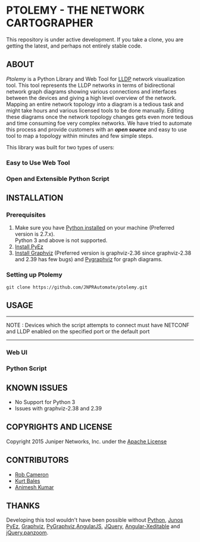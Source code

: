 # PTOLEMY - THE NETWORK CARTOGRAPHER

This repository is under active development.  If you take a clone, you are getting the latest, and perhaps not entirely stable code.


## ABOUT

_Ptolemy_ is a Python Library and Web Tool for [LLDP](https://en.wikipedia.org/wiki/Link_Layer_Discovery_Protocol) network visualization tool. This tool represents the LLDP networks in terms of bidirectional network graph diagrams showing various connections and interfaces between the devices and giving a high level overview of the network. Mapping an entire network topology into a diagram is a tedious task and might take hours and various licensed tools to be done manually. Editing these diagrams once the network topology changes gets even more tedious and time consuming foe very complex networks. We have tried to automate this process and provide customers with an ***open source*** and easy to use tool to map a topology within minutes and few simple steps.

This library was built for two types of users:

### Easy to Use Web Tool


### Open and Extensible Python Script


## INSTALLATION

### Prerequisites
1) Make sure you have [Python installed](https://wiki.python.org/moin/BeginnersGuide/Download) on your machine (Preferred version is 2.7.x). <br/>
  Python 3 and above is not supported.<br/>
2) [Install PyEz](https://techwiki.juniper.net/Automation_Scripting/010_Getting_Started_and_Reference/Junos_PyEZ/Installation)	
3) [Install Graphviz](http://www.graphviz.org/Download..php) (Preferred version is graphviz-2.36 since graphviz-2.38 and 2.39 has few bugs) and [Pygraphviz](http://pygraphviz.github.io/documentation/pygraphviz-1.3rc1/install.html) for graph diagrams.<br/>

### Setting up Ptolemy

```
git clone https://github.com/JNPRAutomate/ptolemy.git
```
	

## USAGE

***
NOTE : Devices which the script attempts to connect must have NETCONF and LLDP enabled on the specified port or the default port
***

### Web UI


### Python Script 



## KNOWN ISSUES
- No Support for Python 3
- Issues with graphviz-2.38 and 2.39

## COPYRIGHTS AND LICENSE

Copyright 2015 Juniper Networks, Inc. under the [Apache License](LICENSE)
  
## CONTRIBUTORS
	
  - [Rob Cameron](https://github.com/RobWC)
  - [Kurt Bales](https://github.com/kwbales)
  - [Animesh Kumar](https://github.com/animesh-kumar)

## THANKS

Developing this tool wouldn't have been possible without [Python](https://www.python.org), [Junos PyEz](https://github.com/Juniper/py-junos-eznc), [Graphviz](http://www.graphviz.org), [PyGraphviz](http://pygraphviz.github.io),[AngularJS](https://angularjs.org), [JQuery](https://jquery.com), [Angular-Xeditable](http://vitalets.github.io/angular-xeditable/) and [jQuery.panzoom](http://timmywil.github.io/jquery.panzoom/).


